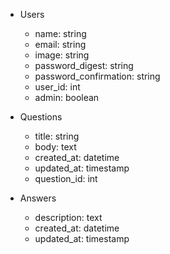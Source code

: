 * Users
  * name: string
  * email: string
  * image: string
  * password_digest: string
  * password_confirmation: string
  * user_id: int
  * admin: boolean

* Questions
  * title: string
  * body: text
  * created_at: datetime
  * updated_at: timestamp
  * question_id: int

* Answers
  * description: text
  * created_at: datetime
  * updated_at: timestamp
